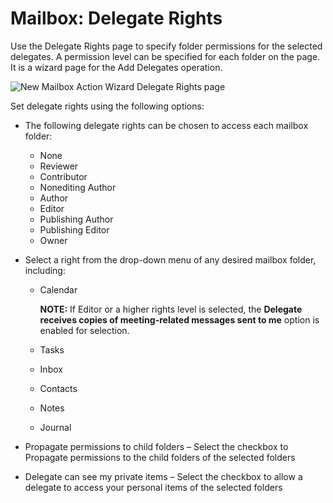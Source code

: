 # Mailbox: Delegate Rights

Use the Delegate Rights page to specify folder permissions for the selected delegates. A permission
level can be specified for each folder on the page. It is a wizard page for the Add Delegates
operation.

![New Mailbox Action Wizard Delegate Rights page](/img/product_docs/accessanalyzer/11.6/accessanalyzer/admin/action/mailbox/delegaterights.webp)

Set delegate rights using the following options:

- The following delegate rights can be chosen to access each mailbox folder:

    - None
    - Reviewer
    - Contributor
    - Nonediting Author
    - Author
    - Editor
    - Publishing Author
    - Publishing Editor
    - Owner

- Select a right from the drop-down menu of any desired mailbox folder, including:

    - Calendar

        **NOTE:** If Editor or a higher rights level is selected, the **Delegate receives copies of
        meeting-related messages sent to me** option is enabled for selection.

    - Tasks
    - Inbox
    - Contacts
    - Notes
    - Journal

- Propagate permissions to child folders – Select the checkbox to Propagate permissions to the child
  folders of the selected folders
- Delegate can see my private items – Select the checkbox to allow a delegate to access your
  personal items of the selected folders
